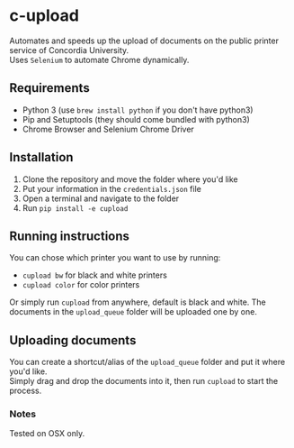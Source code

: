 # c-upload
Automates and speeds up the upload of documents on the public printer service of Concordia University.  
Uses `Selenium` to automate Chrome dynamically.

## Requirements
* Python 3 (use `brew install python` if you don't have python3)
* Pip and Setuptools (they should come bundled with python3)
* Chrome Browser and Selenium Chrome Driver

## Installation
1. Clone the repository and move the folder where you'd like
2. Put your information in the `credentials.json` file
3. Open a terminal and navigate to the folder
4. Run `pip install -e cupload`

## Running instructions
You can chose which printer you want to use by running:
* `cupload bw` for black and white printers
* `cupload color` for color printers   

Or simply run `cupload` from anywhere, default is black and white.
The documents in the `upload_queue` folder will be uploaded one by one.


## Uploading documents
You can create a shortcut/alias of the `upload_queue` folder and put it where you'd like.  
Simply drag and drop the documents into it, then run `cupload` to start the process.

### Notes
Tested on OSX only.
